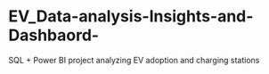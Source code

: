# EV_Data-analysis-Insights-and-Dashbaord-
SQL + Power BI project analyzing EV adoption and charging stations
